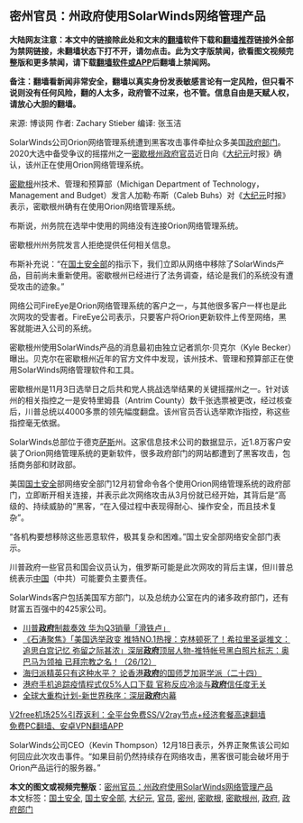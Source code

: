 <h2>密州官员：州政府使用SolarWinds网络管理产品</h2> <p class="notice"><b>大陆网友注意：本文中的链接除此处和文末的<a href="https://github.com/bannedbook/fanqiang" >翻墙</a>软件下载和<a href="https://github.com/killgcd/justmysocks/blob/master/README.md">翻墙推荐</a>链接外全部为禁网链接，未翻墙状态下打不开，请勿点击。此为文字版禁闻，欲看图文视频完整版和更多禁闻，请下载<a href="https://github.com/bannedbook/fanqiang">翻墙软件或APP</a>后翻墙上禁闻网。</p><p>备注：翻墙看新闻非常安全，翻墙以真实身份发表敏感言论有一定风险，但只看不说则没有任何风险，翻的人太多，政府管不过来，也不管。信息自由是天赋人权，请放心大胆的翻墙。</b></p>  <div class="entry"> <p>来源:&nbsp;博谈网                            作者:&nbsp;Zachary Stieber                       编译:&nbsp;张玉洁                                                 </p> <p>SolarWinds公司Orion网络管理系统遭到黑客攻击事件牵扯众多美国<a href="https://www.bannedbook.org/bnews/tag/%E6%94%BF%E5%BA%9C%E9%83%A8%E9%97%A8/" class="st_tag internal_tag" rel="tag" title="标签 政府部门 下的日志">政府部门</a>。2020大选中备受争议的摇摆州之一<a href="https://www.bannedbook.org/bnews/tag/%E5%AF%86%E6%AD%87%E6%A0%B9%E5%B7%9E/" class="st_tag internal_tag" rel="tag" title="标签 密歇根州 下的日志">密歇根州</a><a href="https://www.bannedbook.org/bnews/tag/%e6%94%bf%e5%ba%9c/" class="st_tag internal_tag" rel="tag" title="标签 政府 下的日志">政府</a><a href="https://www.bannedbook.org/bnews/tag/%E5%AE%98%E5%91%98/" class="st_tag internal_tag" rel="tag" title="标签 官员 下的日志">官员</a>近日向《<span class='wp_keywordlink_affiliate'><a href="http://www.epochtimes.com/" title="大纪元" target="_blank">大纪元</a></span>时报》确认，该州正在使用Orion网络管理系统。</p> <p><a href="https://www.bannedbook.org/bnews/tag/%E5%AF%86%E6%AD%87%E6%A0%B9/" class="st_tag internal_tag" rel="tag" title="标签 密歇根 下的日志">密歇根</a>州技术、管理和预算部（Michigan Department of Technology，Management and Budget）发言人加勒·布斯（Caleb Buhs）对《<a href="https://www.bannedbook.org/bnews/tag/%e5%a4%a7%e7%ba%aa%e5%85%83/" class="st_tag internal_tag" rel="tag" title="标签 大纪元 下的日志">大纪元</a>时报》表示，密歇根州确有在使用Orion网络管理系统。</p> <p>布斯说，州务院在选举中使用的网络没有连接Orion网络管理系统。</p> <p>密歇根州州务院发言人拒绝提供任何相关信息。</p>  <p>布斯补充说：“在<a href="https://www.bannedbook.org/bnews/tag/%E5%9B%BD%E5%9C%9F%E5%AE%89%E5%85%A8%E9%83%A8/" class="st_tag internal_tag" rel="tag" title="标签 国土安全部 下的日志">国土安全部</a>的指示下，我们立即从网络中移除了SolarWinds产品，目前尚未重新使用。密歇根州已经进行了法务调查，结论是我们的系统没有遭受攻击的迹象。”</p> <p>网络公司FireEye是Orion网络管理系统的客户之一，与其他很多客户一样也是此次网攻的受害者。FireEye公司表示，只要客户将Orion更新软件上传至网络，黑客就能进入公司的系统。</p> <p>密歇根州使用SolarWinds产品的消息最初由独立记者凯尔·贝克尔（Kyle Becker）曝出。贝克尔在密歇根州近年的官方文件中发现，该州技术、管理和预算部正在使用SolarWinds网络管理软件和工具。</p> <p>密歇根州是11月3日选举日之后共和党人挑战选举结果的关键摇摆州之一。针对该州的相关指控之一是安特里姆县（Antrim County）数千张选票被更改，经过核查后，川普总统以4000多票的领先幅度翻盘。该州官员否认选举欺诈指控，称这些指控毫无依据。</p> <p>SolarWinds总部位于德克<span class='wp_keywordlink'><a href="https://www.bannedbook.org/forum5/topic42.html" title="萨斯、诚信与自救" target="_blank">萨斯</a></span>州。这家信息技术公司的数据显示，近1.8万客户安装了Orion网络管理系统的更新软件，很多政府部门的网站都遭到了黑客攻击，包括商务部和财政部。</p>  <p>美国<a href="https://www.bannedbook.org/bnews/tag/%e5%9b%bd%e5%9c%9f%e5%ae%89%e5%85%a8/" class="st_tag internal_tag" rel="tag" title="标签 国土安全 下的日志">国土安全</a>部网络安全部门12月初曾命令各个使用Orion网络管理系统的政府部门，立即断开相关连接，并表示此次网络攻击从3月份就已经开始，其背后是“高级的、持续威胁的”黑客，“在入侵过程中表现得耐心、操作安全，而且技术复杂”。</p> <p>“各机构要想移除这些恶意软件，极其复杂和困难。”国土安全部网络安全部门表示。</p> <p>川普政府一些官员和国会议员认为，俄罗斯可能是此次网攻的背后主谋，但川普总统表示<span class='wp_keywordlink_affiliate'><a href="https://www.bannedbook.org/" title="中国" target="_blank">中国</a></span>（中共）可能要负主要责任。</p> <p>SolarWinds客户包括美国军方部门，以及总统办公室在内的诸多政府部门，还有财富五百强中的425家公司。</p> <ul class='op-related-articles' title='相关阅读'> <li><a href='https://www.bannedbook.org/bnews/cnnews/20201227/1455637.html' target='_blank'>川普<b>政府</b>制裁奏效 华为Q3销量「滑铁卢」</a></li> <li><a href='https://www.bannedbook.org/bnews/bannedvideo/20201227/1455580.html' target='_blank'>《石涛聚焦》「美国选举政变 推特NO.1热搜：克林顿死了！希拉里圣诞推文：追思白宫记忆 弥留之际甚浓」深层<b>政府</b>顶层人物-推特帐号黑白照片标志：奥巴马为领袖 已拜宗教之名！（26/12）</a></li> <li><a href='https://www.bannedbook.org/bnews/comments/20201227/1455565.html' target='_blank'>海归派精英只有这种水平？ 论香港<b>政府</b>的国师芝加哥学派（二十四）</a></li> <li><a href='https://www.bannedbook.org/bnews/cnnews/hknews/20201226/1455422.html' target='_blank'>港府手机追踪疫情程式仅5%人口下载 官称反应冷淡与<b>政府</b>信任度无关</a></li> <li><a href='https://www.bannedbook.org/bnews/comments/20201226/1455351.html' target='_blank'>全球大重构计划-新世界秩序：深层<b>政府</b>内幕</a></li> </ul> <p class="texttj"> <a href="https://www.bannedbook.org/forum23/topic22702.html" target="_blank">V2free机场25%引荐返利：全平台免费SS/V2ray节点+经济套餐高速翻墙</a><br/> <a href="https://github.com/bannedbook/fanqiang/wiki/%E7%A6%81%E9%97%BB%E7%BD%91%E5%AE%89%E5%8D%93%E7%BF%BB%E5%A2%99%E6%96%B0%E9%97%BBAPP" target="_blank">免费PC翻墙、安卓VPN翻墙APP</a></p><p>SolarWinds公司CEO（Kevin Thompson）12月18日表示，外界正聚焦该公司如何回应此次攻击事件。“如果目前仍然持续存在网络攻击，黑客很可能会破坏用于Orion产品运行的服务器。”</p> <a name='sharetosocial'></a>       <div><b>本文的图文或视频完整版</b>：<a href='https://www.bannedbook.org/bnews/cbnews/20201227/1455692.html'>密州官员：州政府使用SolarWinds网络管理产品</a></div>  </div><!--END ENTRY--> <div class="postfooter"> <div>本文标签：<a href="https://www.bannedbook.org/bnews/tag/%e5%9b%bd%e5%9c%9f%e5%ae%89%e5%85%a8/" rel="tag">国土安全</a>, <a href="https://www.bannedbook.org/bnews/tag/%E5%9B%BD%E5%9C%9F%E5%AE%89%E5%85%A8%E9%83%A8/" rel="tag">国土安全部</a>, <a href="https://www.bannedbook.org/bnews/tag/%e5%a4%a7%e7%ba%aa%e5%85%83/" rel="tag">大纪元</a>, <a href="https://www.bannedbook.org/bnews/tag/%E5%AE%98%E5%91%98/" rel="tag">官员</a>, <a href="https://www.bannedbook.org/bnews/tag/%E5%AF%86%E5%B7%9E/" rel="tag">密州</a>, <a href="https://www.bannedbook.org/bnews/tag/%E5%AF%86%E6%AD%87%E6%A0%B9/" rel="tag">密歇根</a>, <a href="https://www.bannedbook.org/bnews/tag/%E5%AF%86%E6%AD%87%E6%A0%B9%E5%B7%9E/" rel="tag">密歇根州</a>, <a href="https://www.bannedbook.org/bnews/tag/%e6%94%bf%e5%ba%9c/" rel="tag">政府</a>, <a href="https://www.bannedbook.org/bnews/tag/%E6%94%BF%E5%BA%9C%E9%83%A8%E9%97%A8/" rel="tag">政府部门</a></div>  </div><!--END POSTFOOTER--> 